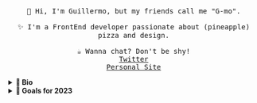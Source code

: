 <p align="center">
  <samp>
    👋 Hi, I'm Guillermo, but my friends call me "G-mo".
    <br /><br />✨ I'm a FrontEnd developer passionate about (pineapple) pizza
    and design. <br /><br />☕️ Wanna chat? Don't be shy!<br />
    <a href="https://twitter.com/pineapplegiant">Twitter</a><br />
    <a href="https://www.pineapplegiant.com/">Personal Site</a>
  </samp>
</p>

<details>
  <summary><b>🔬 Bio</b></summary>
  I'm a javascript developer and UX enthusiast passionate about design systems and web accessibility.  React is my frontend library of choice–if I'm not keeping it vanilla, and Neovim my editor of choice. 
  When I'm not coding, I thoroughly enjoy making and eating (hawaiian) pizza, playing on my nintendo switch, and reading or learning about philosophy. I've interned as a software engineer at both Intel
  and Workiva, where I wrote tests, technical documentation, and web code amongst many other things.

I currently work at [Searchspring](https://searchspring.com/) as an Implementations Engineer 🥳
</details>

<details>
  <summary><b>🔭 Goals for 2023</b></summary>
  <ul>
    <li>Learn how to make electronic music</li>
    <li>Start blogging on my Personal Site</li>
    <li>Finish designing Spaceduck and update lua neovim port 🚀🦆</li>
  </ul>
</details>
